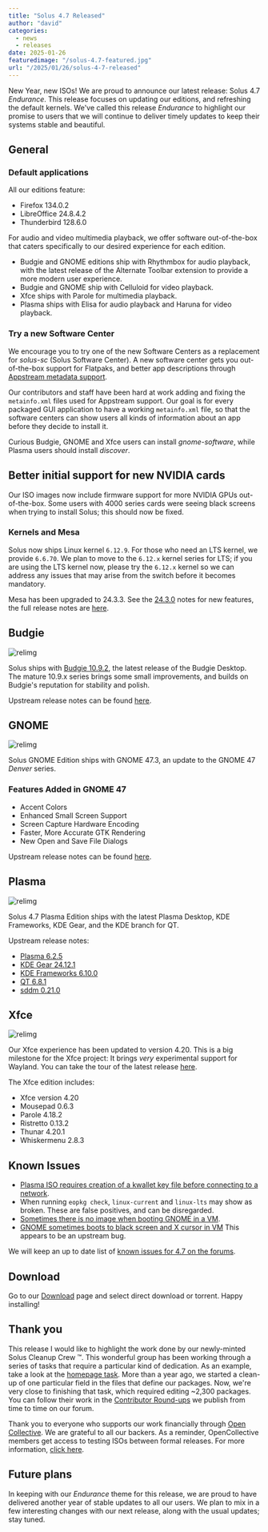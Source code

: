 ```yaml
---
title: "Solus 4.7 Released"
author: "david"
categories:
  - news
  - releases
date: 2025-01-26
featuredimage: "/solus-4.7-featured.jpg"
url: "/2025/01/26/solus-4-7-released"
---
```


New Year, new ISOs! We are proud to announce our latest release: Solus 4.7 _Endurance_. This release focuses on updating our editions, and refreshing the default kernels. We've called this release _Endurance_ to highlight our promise to users that we will continue to deliver timely updates to keep their systems stable and beautiful.

## General

### Default applications

All our editions feature:

- Firefox 134.0.2
- LibreOffice 24.8.4.2
- Thunderbird 128.6.0

For audio and video multimedia playback, we offer software out-of-the-box that caters specifically to our desired experience for each edition.

- Budgie and GNOME editions ship with Rhythmbox for audio playback, with the latest release of the Alternate Toolbar extension to provide a more modern user experience.
- Budgie and GNOME ship with Celluloid for video playback.
- Xfce ships with Parole for multimedia playback.
- Plasma ships with Elisa for audio playback and Haruna for video playback.

### Try a new Software Center

We encourage you to try one of the new Software Centers as a replacement for _solus-sc_ (Solus Software Center). A new software center gets you out-of-the-box support for Flatpaks, and better app descriptions through [Appstream metadata support](https://www.freedesktop.org/software/appstream/docs/chap-Quickstart.html).

Our contributors and staff have been hard at work adding and fixing the `metainfo.xml` files used for Appstream support. Our goal is for every packaged GUI application to have a working `metainfo.xml` file, so that the software centers can show users all kinds of information about an app before they decide to install it.

Curious Budgie, GNOME and Xfce users can install _gnome-software_, while Plasma users should install _discover_.

## Better initial support for new NVIDIA cards

Our ISO images now include firmware support for more NVIDIA GPUs out-of-the-box. Some users with 4000 series cards were seeing black screens when trying to install Solus; this should now be fixed.

### Kernels and Mesa

Solus now ships Linux kernel `6.12.9`. For those who need an LTS kernel, we provide `6.6.70`. We plan to move to the `6.12.x` kernel series for LTS; if you are using the LTS kernel now, please try the `6.12.x` kernel so we can address any issues that may arise from the switch before it becomes mandatory.

Mesa has been upgraded to 24.3.3. See the [24.3.0](https://docs.mesa3d.org/relnotes/24.3.0.html) notes for new features, the full release notes are [here](https://docs.mesa3d.org/relnotes/24.3.3.html).

## Budgie

![relimg](./Budgie.jpg)

Solus ships with [Budgie 10.9.2](https://blog.buddiesofbudgie.org/budgie-10-9-2-released/), the latest release of the Budgie Desktop. The mature 10.9.x series brings some small improvements, and builds on Budgie's reputation for stability and polish.

Upstream release notes can be found [here](https://blog.buddiesofbudgie.org).

## GNOME

![relimg](GNOME.jpg)

Solus GNOME Edition ships with GNOME 47.3, an update to the GNOME 47 _Denver_ series.

### Features Added in GNOME 47

- Accent Colors
- Enhanced Small Screen Support
- Screen Capture Hardware Encoding
- Faster, More Accurate GTK Rendering
- New Open and Save File Dialogs

Upstream release notes can be found [here](https://release.gnome.org/47/).

## Plasma

![relimg](Plasma.jpg)

Solus 4.7 Plasma Edition ships with the latest Plasma Desktop, KDE Frameworks, KDE Gear, and the KDE branch for QT.

Upstream release notes:

- [Plasma 6.2.5](https://kde.org/announcements/plasma/6/6.2.5/)
- [KDE Gear 24.12.1](https://kde.org/announcements/gear/24.12.1/)
- [KDE Frameworks 6.10.0](https://kde.org/announcements/frameworks/6/6.10.0/)
- [QT 6.8.1](https://code.qt.io/cgit/qt/qtreleasenotes.git/about/qt/6.8.1/release-note.md)
- [sddm 0.21.0](https://github.com/sddm/sddm/blob/v0.21.0/ChangeLog)

## Xfce

![relimg](XFCE-Beta.jpg)

Our Xfce experience has been updated to version 4.20. This is a big milestone for the Xfce project: It brings _very_ experimental support for Wayland. You can take the tour of the latest release [here](https://xfce.org/about/tour420).

The Xfce edition includes:

- Xfce version 4.20
- Mousepad 0.6.3
- Parole 4.18.2
- Ristretto 0.13.2
- Thunar 4.20.1
- Whiskermenu 2.8.3

## Known Issues

- [Plasma ISO requires creation of a kwallet key file before connecting to a network](https://github.com/getsolus/packages/issues/1429).
- When running `eopkg check`, `linux-current` and `linux-lts` may show as broken. These are false positives, and can be disregarded.
- [Sometimes there is no image when booting GNOME in a VM](https://github.com/getsolus/packages/issues/1107).
- [GNOME sometimes boots to black screen and X cursor in VM](https://github.com/getsolus/packages/issues/1548) This appears to be an upstream bug.

We will keep an up to date list of [known issues for 4.7 on the forums](https://discuss.getsol.us/d/11310-known-issues-47).

## Download

Go to our [Download](/download) page and select direct download or torrent. Happy installing!

## Thank you

This release I would like to highlight the work done by our newly-minted Solus Cleanup Crew ™. This wonderful group has been working through a series of tasks that require a particular kind of dedication. As an example, take a look at the [homepage task](https://github.com/getsolus/packages/issues/411). More than a year ago, we started a clean-up of one particular field in the files that define our packages. Now, we're very close to finishing that task, which required editing ~2,300 packages. You can follow their work in the [Contributor Round-ups](https://discuss.getsol.us/d/11271-contributor-roundup-2) we publish from time to time on our forum.

Thank you to everyone who supports our work financially through [Open Collective](https://opencollective.com/getsolus). We are grateful to all our backers. As a reminder, OpenCollective members get access to testing ISOs between formal releases. For more information, [click here](https://opencollective.com/getsolus#category-CONTRIBUTE).

## Future plans 

In keeping with our *Endurance* theme for this release, we are proud to have delivered another year of stable updates to all our users. We plan to mix in a few interesting changes with our next release, along with the usual updates; stay tuned.
